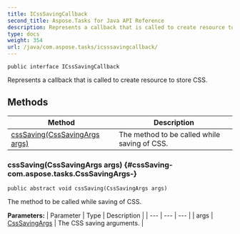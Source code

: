 ```yaml
---
title: ICssSavingCallback
second_title: Aspose.Tasks for Java API Reference
description: Represents a callback that is called to create resource to store CSS.
type: docs
weight: 354
url: /java/com.aspose.tasks/icsssavingcallback/
---
```

```
public interface ICssSavingCallback
```

Represents a callback that is called to create resource to store CSS.
## Methods

| Method | Description |
| --- | --- |
| [cssSaving(CssSavingArgs args)](#cssSaving-com.aspose.tasks.CssSavingArgs-) | The method to be called while saving of CSS. |
### cssSaving(CssSavingArgs args) {#cssSaving-com.aspose.tasks.CssSavingArgs-}
```
public abstract void cssSaving(CssSavingArgs args)
```


The method to be called while saving of CSS.

**Parameters:**
| Parameter | Type | Description |
| --- | --- | --- |
| args | [CssSavingArgs](../../com.aspose.tasks/csssavingargs) | The CSS saving arguments. |

